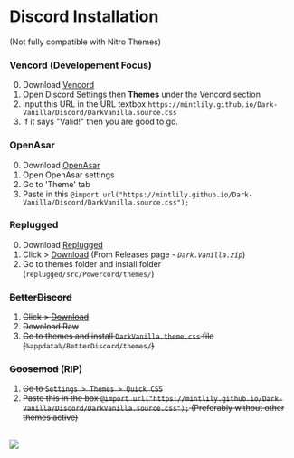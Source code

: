 # Discord Installation
(Not fully compatible with Nitro Themes)

### Vencord (Developement Focus)
0. Download [Vencord](https://github.com/Vencord/Installer)
1. Open Discord Settings then **Themes** under the Vencord section
2. Input this URL in the URL textbox `https://mintlily.github.io/Dark-Vanilla/Discord/DarkVanilla.source.css`
3. If it says "Valid!" then you are good to go.

### OpenAsar
0. Download [OpenAsar](https://openasar.dev/)
1. Open OpenAsar settings
2. Go to 'Theme' tab
3. Paste in this `@import url("https://mintlily.github.io/Dark-Vanilla/Discord/DarkVanilla.source.css");`

### Replugged
0. Download [Replugged](https://replugged.dev/download)
1. Click > [Download](https://github.com/MintLily/Dark-Vanilla/releases/download/2.4.0-Powercord/Dark.Vanilla.zip) (From Releases page - *`Dark.Vanilla.zip`*)
2. Go to themes folder and install folder (`replugged/src/Powercord/themes/`)

### ~~BetterDiscord~~
1. ~~Click > [Download](https://raw.githubusercontent.com/MintLily/Dark-Vanilla/main/Discord/BetterDiscord/DarkVanilla.theme.css)~~
2. ~~Download Raw~~
3. ~~Go to themes and install `DarkVanilla.theme.css` file (`%appdata%/BetterDiscord/themes/`)~~

### ~~Goosemod~~ (RIP)
1. ~~Go to `Settings > Themes > Quick CSS`~~
2. ~~Paste this in the box `@import url("https://mintlily.github.io/Dark-Vanilla/Discord/DarkVanilla.source.css");` (Preferably without other themes active)~~

<br>
<img src="https://i.mintlily.lgbt/DarkVanilla_Aug2022_Preview.png" />